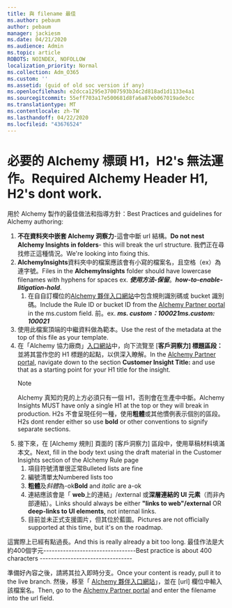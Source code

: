 ```yaml
---
title: 與 filename 最佳
ms.author: pebaum
author: pebaum
manager: jackiesm
ms.date: 04/21/2020
ms.audience: Admin
ms.topic: article
ROBOTS: NOINDEX, NOFOLLOW
localization_priority: Normal
ms.collection: Adm_O365
ms.custom: ''
ms.assetid: (guid of old soc version if any)
ms.openlocfilehash: e2dcca1295e37007593b34c2d818ad1d1133e4a1
ms.sourcegitcommit: 55eff703a17e500681d8fa6a87eb067019ade3cc
ms.translationtype: MT
ms.contentlocale: zh-TW
ms.lasthandoff: 04/22/2020
ms.locfileid: "43676524"
---
```

# <a name="required-alchemy-header-h1-h2s-dont-work"></a><span data-ttu-id="78ed4-102">必要的 Alchemy 標頭 H1，H2's 無法運作。</span><span class="sxs-lookup"><span data-stu-id="78ed4-102">Required Alchemy Header H1, H2's dont work.</span></span>
<span data-ttu-id="78ed4-103">用於 Alchemy 製作的最佳做法和指導方針：</span><span class="sxs-lookup"><span data-stu-id="78ed4-103">Best Practices and guidelines for Alchemy authoring:</span></span>

1. <span data-ttu-id="78ed4-104">**不在資料夾中嵌套 Alchemy 洞察力**-這會中斷 url 結構。</span><span class="sxs-lookup"><span data-stu-id="78ed4-104">**Do not nest Alchemy Insights in folders**- this will break the url structure.</span></span> <span data-ttu-id="78ed4-105">我們正在尋找修正這種情況。</span><span class="sxs-lookup"><span data-stu-id="78ed4-105">We're looking into fixing this.</span></span>
1. <span data-ttu-id="78ed4-106">**AlchemyInsights**資料夾中的檔案應該會有小寫的檔案名，且空格（ex）為連字號。</span><span class="sxs-lookup"><span data-stu-id="78ed4-106">Files in the **AlchemyInsights** folder should have lowercase filenames with hyphens for spaces ex.</span></span> <span data-ttu-id="78ed4-107">***使用方法-保留***。</span><span class="sxs-lookup"><span data-stu-id="78ed4-107">***how-to-enable-litigation-hold***.</span></span>
    1. <span data-ttu-id="78ed4-108">在自自訂欄位的[Alchemy 夥伴入口網站](https://alchemyportal.azurewebsites.net)中包含規則識別碼或 bucket 識別碼。</span><span class="sxs-lookup"><span data-stu-id="78ed4-108">Include the Rule ID or bucket ID from the [Alchemy Partner portal](https://alchemyportal.azurewebsites.net) in the ms.custom field.</span></span> <span data-ttu-id="78ed4-109">前。</span><span class="sxs-lookup"><span data-stu-id="78ed4-109">ex.</span></span> <span data-ttu-id="78ed4-110">***ms. custom：100021***</span><span class="sxs-lookup"><span data-stu-id="78ed4-110">***ms.custom: 100021***</span></span>
1. <span data-ttu-id="78ed4-111">使用此檔案頂端的中繼資料做為範本。</span><span class="sxs-lookup"><span data-stu-id="78ed4-111">Use the rest of the metadata at the top of this file as your template.</span></span>
1. <span data-ttu-id="78ed4-112">在「Alchemy 協力廠商」[入口網站](https://alchemyportal.azurewebsites.net)中，向下流覽至 [**客戶洞察力] 標題區段：** 並將其當作您的 H1 標題的起點，以供深入瞭解。</span><span class="sxs-lookup"><span data-stu-id="78ed4-112">In the [Alchemy Partner portal](https://alchemyportal.azurewebsites.net), navigate down to the section **Customer Insight Title:** and use that as a starting point for your H1 title for the insight.</span></span> 
    > [!NOTE]
    > <span data-ttu-id="78ed4-113">Alchemy 真知灼見的上方必須只有一個 H1，否則會在生產中中斷。</span><span class="sxs-lookup"><span data-stu-id="78ed4-113">Alchemy Insights MUST have only a single H1 at the top or they will break in production.</span></span> <span data-ttu-id="78ed4-114">H2s 不會呈現任何一種，使用**粗體**或其他慣例表示個別的區段。</span><span class="sxs-lookup"><span data-stu-id="78ed4-114">H2s dont render either so use **bold** or other conventions to signify separate sections.</span></span>
1. <span data-ttu-id="78ed4-115">接下來，在 [Alchemy 規則] 頁面的 [客戶洞察力] 區段中，使用草稿材料填滿本文。</span><span class="sxs-lookup"><span data-stu-id="78ed4-115">Next, fill in the body text using the draft material in the Customer Insights section of the Alchemy Rule page</span></span>
    1. <span data-ttu-id="78ed4-116">項目符號清單很正常</span><span class="sxs-lookup"><span data-stu-id="78ed4-116">Bulleted lists are fine</span></span>
    1. <span data-ttu-id="78ed4-117">編號清單太</span><span class="sxs-lookup"><span data-stu-id="78ed4-117">Numbered lists too</span></span>
    1. <span data-ttu-id="78ed4-118">**粗體**及*斜體*為-ok</span><span class="sxs-lookup"><span data-stu-id="78ed4-118">**Bold** and *italic* are a-ok</span></span>
    1. <span data-ttu-id="78ed4-119">連結應該會是「 **web**上的連結」/external 或**深層連結的 UI 元素**（而非內部連結）。</span><span class="sxs-lookup"><span data-stu-id="78ed4-119">Links should always be either **"links to web"/external** OR **deep-links to UI elements**, not internal links.</span></span>
    1. <span data-ttu-id="78ed4-120">目前並未正式支援圖片，但其位於藍圖。</span><span class="sxs-lookup"><span data-stu-id="78ed4-120">Pictures are not officially supported at this time, but it's on the roadmap.</span></span>

<span data-ttu-id="78ed4-121">這實際上已經有點過長。</span><span class="sxs-lookup"><span data-stu-id="78ed4-121">And this is really already a bit too long.</span></span> <span data-ttu-id="78ed4-122">最佳作法是大約400個字元---------------------------------</span><span class="sxs-lookup"><span data-stu-id="78ed4-122">Best practice is about 400 characters ---------------------------------</span></span>

<span data-ttu-id="78ed4-123">準備好內容之後，請將其拉入即時分支。</span><span class="sxs-lookup"><span data-stu-id="78ed4-123">Once your content is ready, pull it to the live branch.</span></span> <span data-ttu-id="78ed4-124">然後，移至「 [Alchemy 夥伴入口網站](https://alchemyportal.azurewebsites.net)」，並在 [url] 欄位中輸入該檔案名。</span><span class="sxs-lookup"><span data-stu-id="78ed4-124">Then, go to the [Alchemy Partner portal](https://alchemyportal.azurewebsites.net) and enter the filename into the url field.</span></span> 